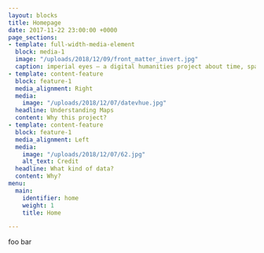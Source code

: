 ```yaml
---
layout: blocks
title: Homepage
date: 2017-11-22 23:00:00 +0000
page_sections:
- template: full-width-media-element
  block: media-1
  image: "/uploads/2018/12/09/front_matter_invert.jpg"
  caption: imperial eyes – a digital humanities project about time, space, and power
- template: content-feature
  block: feature-1
  media_alignment: Right
  media:
    image: "/uploads/2018/12/07/datevhue.jpg"
  headline: Understanding Maps
  content: Why this project?
- template: content-feature
  block: feature-1
  media_alignment: Left
  media:
    image: "/uploads/2018/12/07/62.jpg"
    alt_text: Credit
  headline: What kind of data?
  content: Why?
menu:
  main:
    identifier: home
    weight: 1
    title: Home

---
```

foo bar